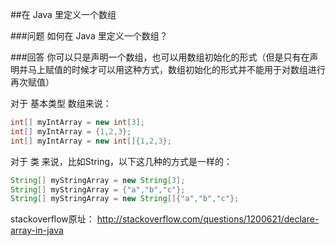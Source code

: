 ##在 Java 里定义一个数组

###问题
如何在 Java 里定义一个数组？

###回答
你可以只是声明一个数组，也可以用数组初始化的形式（但是只有在声明并马上赋值的时候才可以用这种方式，数组初始化的形式并不能用于对数组进行再次赋值）

对于 基本类型 数组来说：
```java
int[] myIntArray = new int[3];
int[] myIntArray = {1,2,3};
int[] myIntArray = new int[]{1,2,3};
```

对于 类 来说，比如String，以下这几种的方式是一样的：
```java
String[] myStringArray = new String[3];
String[] myStringArray = {"a","b","c"};
String[] myStringArray = new String[]{"a","b","c"};
```

stackoverflow原址：
http://stackoverflow.com/questions/1200621/declare-array-in-java